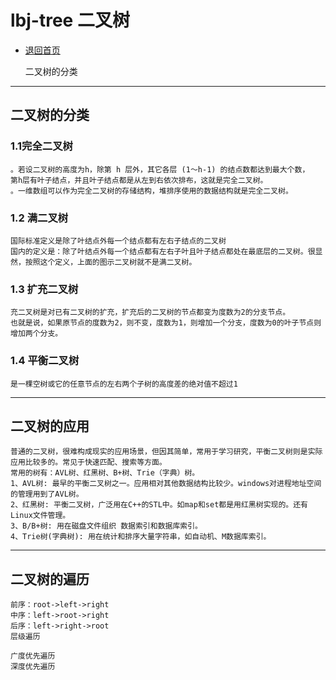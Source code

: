 # lbj-tree 二叉树

- [退回首页](../README.md)


    二叉树的分类

---
## 二叉树的分类

### 1.1完全二叉树
    
    。若设二叉树的高度为h，除第 h 层外，其它各层 (1～h-1) 的结点数都达到最大个数，
    第h层有叶子结点，并且叶子结点都是从左到右依次排布，这就是完全二叉树。
    。一维数组可以作为完全二叉树的存储结构，堆排序使用的数据结构就是完全二叉树。
    
### 1.2 满二叉树
    国际标准定义是除了叶结点外每一个结点都有左右子结点的二叉树
    国内的定义是：除了叶结点外每一个结点都有左右子叶且叶子结点都处在最底层的二叉树。很显然，按照这个定义，上面的图示二叉树就不是满二叉树。    

    
### 1.3 扩充二叉树
    充二叉树是对已有二叉树的扩充，扩充后的二叉树的节点都变为度数为2的分支节点。
    也就是说，如果原节点的度数为2，则不变，度数为1，则增加一个分支，度数为0的叶子节点则增加两个分支。
    
### 1.4 平衡二叉树
    是一棵空树或它的任意节点的左右两个子树的高度差的绝对值不超过1

---
## 二叉树的应用
    普通的二叉树，很难构成现实的应用场景，但因其简单，常用于学习研究，平衡二叉树则是实际应用比较多的。常见于快速匹配、搜索等方面。
    常用的树有：AVL树、红黑树、B+树、Trie（字典）树。
    1、AVL树: 最早的平衡二叉树之一。应用相对其他数据结构比较少。windows对进程地址空间的管理用到了AVL树。
    2、红黑树: 平衡二叉树，广泛用在C++的STL中。如map和set都是用红黑树实现的。还有Linux文件管理。
    3、B/B+树: 用在磁盘文件组织 数据索引和数据库索引。
    4、Trie树(字典树): 用在统计和排序大量字符串，如自动机、M数据库索引。

---
## 二叉树的遍历
    
    前序：root->left->right
    中序：left->root->right
    后序：left->right->root
    层级遍历
    
    广度优先遍历
    深度优先遍历
    